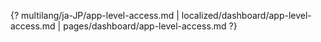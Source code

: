 {? multilang/ja-JP/app-level-access.md | localized/dashboard/app-level-access.md | pages/dashboard/app-level-access.md ?}
